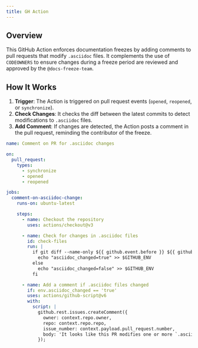 ```yaml
---
title: GH Action
---
```


## Overview
This GitHub Action enforces documentation freezes by adding comments to pull requests that modify `.asciidoc` files. It complements the use of `CODEOWNERS` to ensure changes during a freeze period are reviewed and approved by the `@docs-freeze-team`.

## How It Works
1. **Trigger**: The Action is triggered on pull request events (`opened`, `reopened`, or `synchronize`).
2. **Check Changes**: It checks the diff between the latest commits to detect modifications to `.asciidoc` files.
3. **Add Comment**: If changes are detected, the Action posts a comment in the pull request, reminding the contributor of the freeze.

```yaml
name: Comment on PR for .asciidoc changes

on:
  pull_request:
    types:
      - synchronize
      - opened
      - reopened

jobs:
  comment-on-asciidoc-change:
    runs-on: ubuntu-latest

    steps:
      - name: Checkout the repository
        uses: actions/checkout@v3

      - name: Check for changes in .asciidoc files
        id: check-files
        run: |
          if git diff --name-only ${{ github.event.before }} ${{ github.sha }} | grep -E '\.asciidoc$'; then
            echo "asciidoc_changed=true" >> $GITHUB_ENV
          else
            echo "asciidoc_changed=false" >> $GITHUB_ENV
          fi

      - name: Add a comment if .asciidoc files changed
        if: env.asciidoc_changed == 'true'
        uses: actions/github-script@v6
        with:
          script: |
            github.rest.issues.createComment({
              owner: context.repo.owner,
              repo: context.repo.repo,
              issue_number: context.payload.pull_request.number,
              body: 'It looks like this PR modifies one or more `.asciidoc` files. The documentation is currently under a documentation freeze. Please do not merge this PR. See [link](link) to learn more.'
            });
```